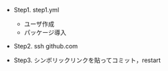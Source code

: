 - Step1. step1.yml
  - ユーザ作成
  - パッケージ導入

- Step2. ssh github.com

- Step3. シンボリックリンクを貼ってコミット，restart
